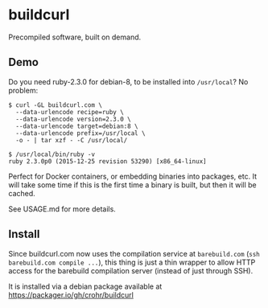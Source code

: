 # buildcurl

Precompiled software, built on demand.

## Demo

Do you need ruby-2.3.0 for debian-8, to be installed into `/usr/local`? No problem:

```
$ curl -GL buildcurl.com \
  --data-urlencode recipe=ruby \
  --data-urlencode version=2.3.0 \
  --data-urlencode target=debian:8 \
  --data-urlencode prefix=/usr/local \
  -o - | tar xzf - -C /usr/local/
```

```
$ /usr/local/bin/ruby -v
ruby 2.3.0p0 (2015-12-25 revision 53290) [x86_64-linux]
```

Perfect for Docker containers, or embedding binaries into packages, etc. It
will take some time if this is the first time a binary is built, but then it
will be cached.

See USAGE.md for more details.

## Install

Since buildcurl.com now uses the compilation service at `barebuild.com` (`ssh
barebuild.com compile ...`), this thing is just a thin wrapper to allow HTTP
access for the barebuild compilation server (instead of just through SSH).

It is installed via a debian package available at
<https://packager.io/gh/crohr/buildcurl>
